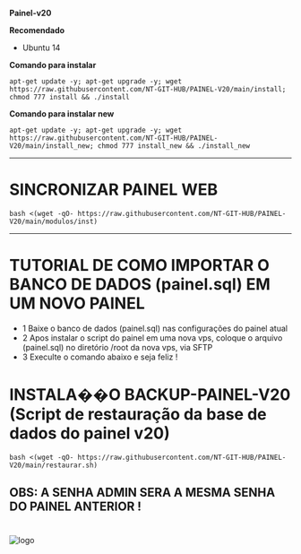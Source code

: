 ﻿__Painel-v20__

__Recomendado__
- Ubuntu 14

__Comando para instalar__

```apt-get update -y; apt-get upgrade -y; wget https://raw.githubusercontent.com/NT-GIT-HUB/PAINEL-V20/main/install; chmod 777 install && ./install```

__Comando para instalar new__

```apt-get update -y; apt-get upgrade -y; wget https://raw.githubusercontent.com/NT-GIT-HUB/PAINEL-V20/main/install_new; chmod 777 install_new && ./install_new```

-------------------------------------------------------------------------------
# SINCRONIZAR PAINEL WEB

```bash <(wget -qO- https://raw.githubusercontent.com/NT-GIT-HUB/PAINEL-V20/main/modulos/inst)```

-------------------------------------------------------------------------------
# TUTORIAL DE COMO IMPORTAR O BANCO DE DADOS (painel.sql)  EM UM NOVO PAINEL

* 1 Baixe o banco de dados (painel.sql) nas configurações do painel atual
* 2 Apos instalar o script do painel em uma nova vps, coloque o arquivo (painel.sql) no diretório /root da nova vps, via SFTP
* 3 Execulte o comando abaixo e seja feliz !

# INSTALA��O BACKUP-PAINEL-V20 (Script de restauração da base de dados do painel v20)

```bash <(wget -qO- https://raw.githubusercontent.com/NT-GIT-HUB/PAINEL-V20/main/restaurar.sh)```

OBS: A SENHA ADMIN SERA A MESMA SENHA DO PAINEL ANTERIOR !
-------------------------------------------------------------------------------

#
#
#
![logo](https://github.com/fabricio94b/Painel-v20/blob/main/home.png)

